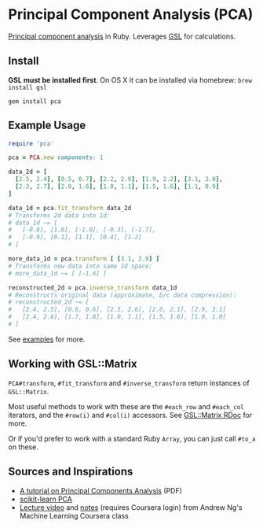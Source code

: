 # Principal Component Analysis (PCA)

[Principal component analysis](http://en.wikipedia.org/wiki/Principal_component_analysis) in Ruby. Leverages [GSL](http://www.gnu.org/software/gsl/) for calculations.


## Install

**GSL must be installed first**. On OS X it can be installed via homebrew: ```brew install gsl```

    gem install pca


## Example Usage

```ruby
require 'pca'

pca = PCA.new components: 1

data_2d = [ 
  [2.5, 2.4], [0.5, 0.7], [2.2, 2.9], [1.9, 2.2], [3.1, 3.0],
  [2.3, 2.7], [2.0, 1.6], [1.0, 1.1], [1.5, 1.6], [1.1, 0.9]
]

data_1d = pca.fit_transform data_2d
# Transforms 2d data into 1d:
# data_1d ~= [
#   [-0.8], [1.8], [-1.0], [-0.3], [-1.7],
#   [-0.9], [0.1], [1.1], [0.4], [1.2]
# ]

more_data_1d = pca.transform [ [3.1, 2.9] ]
# Transforms new data into same 1d space:
# more_data_1d ~= [ [-1.6] ]

reconstructed_2d = pca.inverse_transform data_1d
# Reconstructs original data (approximate, b/c data compression):
# reconstructed_2d ~= [
#   [2.4, 2.5], [0.6, 0.6], [2.5, 2.6], [2.0, 2.1], [2.9, 3.1]
#   [2.4, 2.6], [1.7, 1.8], [1.0, 1.1], [1.5, 1.6], [1.0, 1.0]
# ]
```

See [examples](examples/) for more.


## Working with GSL::Matrix

```PCA#transform```, ```#fit_transform``` and ```#inverse_transform``` return instances of ```GSL::Matrix```.

Most useful methods to work with these are the ```#each_row``` and ```#each_col``` iterators,
and the ```#row(i)``` and ```#col(i)``` accessors.
See [GSL::Matrix RDoc](http://blackwinter.github.io/rb-gsl/matrix_rdoc.html) for more.

Or if you'd prefer to work with a standard Ruby ```Array```, you can just call ```#to_a``` on these.


## Sources and Inspirations

- [A tutorial on Principal Components Analysis](http://www.cs.otago.ac.nz/cosc453/student_tutorials/principal_components.pdf) (PDF)
- [scikit-learn PCA](http://scikit-learn.org/stable/modules/generated/sklearn.decomposition.PCA.html)
- [Lecture video](https://www.coursera.org/learn/machine-learning/lecture/ZYIPa/principal-component-analysis-algorithm) and [notes](https://share.coursera.org/wiki/index.php/ML:Dimensionality_Reduction) (requires Coursera login) from Andrew Ng's Machine Learning Coursera class
